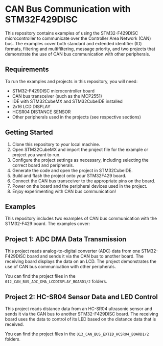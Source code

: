 # CAN Bus Communication with STM32F429DISC

This repository contains examples of using the STM32-F429DISC microcontroller to communicate over the Controller Area Network (CAN) bus. The examples cover both standard and extended identifier (ID) formats, filtering and multifiltering, message priority, and two projects that demonstrate the use of CAN bus communication with other peripherals.

## Requirements

To run the examples and projects in this repository, you will need:

- STM32-F429DISC microcontroller board
- CAN bus transceiver (such as the MCP2551)
- IDE with STM32CubeMX and STM32CubeIDE installed
- 2x16 LCD DISPLAY
- HCSR04 DISTANCE SENSOR
- Other peripherals used in the projects (see respective sections)

## Getting Started

1. Clone this repository to your local machine.
2. Open STM32CubeMX and import the project file for the example or project you want to run.
3. Configure the project settings as necessary, including selecting the correct board and peripherals.
4. Generate the code and open the project in STM32CubeIDE.
5. Build and flash the project onto your STM32F429 board.
6. Connect the CAN bus transceiver to the appropriate pins on the board.
7. Power on the board and the peripheral devices used in the project.
8. Enjoy experimenting with CAN bus communication!

## Examples

This repository includes two examples of CAN bus communication with the STM32-F429 board. The examples cover:



## Project 1: ADC DMA Data Transmission

This project reads analog-to-digital converter (ADC) data from one STM32-F429DISC board and sends it via the CAN bus to another board. The receiving board displays the data on an LCD. The project demonstrates the use of CAN bus communication with other peripherals.

You can find the project files in the `012_CAN_BUS_ADC_DMA_LCDDISPLAY_BOARD1/2` folders.

## Project 2: HC-SR04 Sensor Data and LED Control

This project reads distance data from an HC-SR04 ultrasonic sensor and sends it via the CAN bus to another STM32-F429DISC board. The receiving board uses the data to control of its LED based on the distance data that is received.

You can find the project files in the `013_CAN_BUS_EXTID_HCSR04_BOARD1/2` folders.

